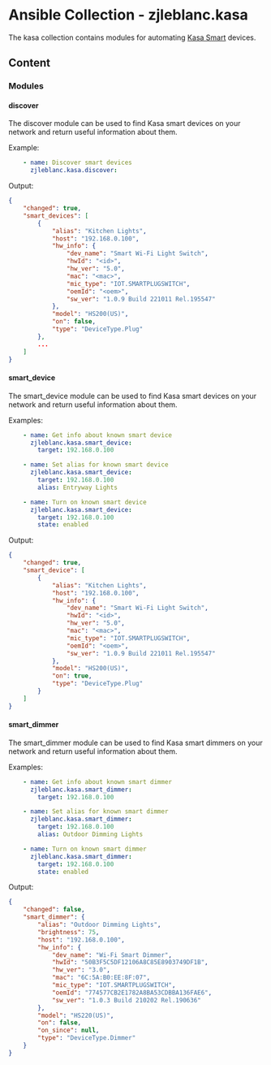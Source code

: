 # Ansible Collection - zjleblanc.kasa

The kasa collection contains modules for automating [Kasa Smart](https://www.kasasmart.com/) devices.

## Content

### Modules

#### discover

The discover module can be used to find Kasa smart devices on your network and return useful information about them.

Example:
```yaml
    - name: Discover smart devices
      zjleblanc.kasa.discover:
```

Output:
```json
{
    "changed": true,
    "smart_devices": [
        {
            "alias": "Kitchen Lights",
            "host": "192.168.0.100",
            "hw_info": {
                "dev_name": "Smart Wi-Fi Light Switch",
                "hwId": "<id>",
                "hw_ver": "5.0",
                "mac": "<mac>",
                "mic_type": "IOT.SMARTPLUGSWITCH",
                "oemId": "<oem>",
                "sw_ver": "1.0.9 Build 221011 Rel.195547"
            },
            "model": "HS200(US)",
            "on": false,
            "type": "DeviceType.Plug"
        },
        ...
    ]
}
```

#### smart_device

The smart_device module can be used to find Kasa smart devices on your network and return useful information about them.

Examples:
```yaml
    - name: Get info about known smart device
      zjleblanc.kasa.smart_device:
        target: 192.168.0.100

    - name: Set alias for known smart device
      zjleblanc.kasa.smart_device:
        target: 192.168.0.100
        alias: Entryway Lights

    - name: Turn on known smart device
      zjleblanc.kasa.smart_device:
        target: 192.168.0.100
        state: enabled
```

Output:
```json
{
    "changed": true,
    "smart_device": [
        {
            "alias": "Kitchen Lights",
            "host": "192.168.0.100",
            "hw_info": {
                "dev_name": "Smart Wi-Fi Light Switch",
                "hwId": "<id>",
                "hw_ver": "5.0",
                "mac": "<mac>",
                "mic_type": "IOT.SMARTPLUGSWITCH",
                "oemId": "<oem>",
                "sw_ver": "1.0.9 Build 221011 Rel.195547"
            },
            "model": "HS200(US)",
            "on": true,
            "type": "DeviceType.Plug"
        }
    ]
}
```

#### smart_dimmer

The smart_dimmer module can be used to find Kasa smart dimmers on your network and return useful information about them.

Examples:
```yaml
    - name: Get info about known smart dimmer
      zjleblanc.kasa.smart_dimmer:
        target: 192.168.0.100

    - name: Set alias for known smart dimmer
      zjleblanc.kasa.smart_dimmer:
        target: 192.168.0.100
        alias: Outdoor Dimming Lights

    - name: Turn on known smart dimmer
      zjleblanc.kasa.smart_dimmer:
        target: 192.168.0.100
        state: enabled
```

Output:
```json
{
    "changed": false,
    "smart_dimmer": {
        "alias": "Outdoor Dimming Lights",
        "brightness": 75,
        "host": "192.168.0.100",
        "hw_info": {
            "dev_name": "Wi-Fi Smart Dimmer",
            "hwId": "50B3F5C5DF12106A8C85E8903749DF1B",
            "hw_ver": "3.0",
            "mac": "6C:5A:B0:EE:8F:07",
            "mic_type": "IOT.SMARTPLUGSWITCH",
            "oemId": "774577CB2E1782A8BA53CDBBA136FAE6",
            "sw_ver": "1.0.3 Build 210202 Rel.190636"
        },
        "model": "HS220(US)",
        "on": false,
        "on_since": null,
        "type": "DeviceType.Dimmer"
    }
}
```